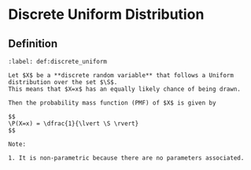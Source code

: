 # Discrete Uniform Distribution

## Definition

```{prf:definition} Discrete Uniform Distribution
:label: def:discrete_uniform

Let $X$ be a **discrete random variable** that follows a Uniform distribution over the set $\S$.
This means that $X=x$ has an equally likely chance of being drawn.

Then the probability mass function (PMF) of $X$ is given by 

$$
\P(X=x) = \dfrac{1}{\lvert \S \rvert}
$$

Note:

1. It is non-parametric because there are no parameters associated.
```

